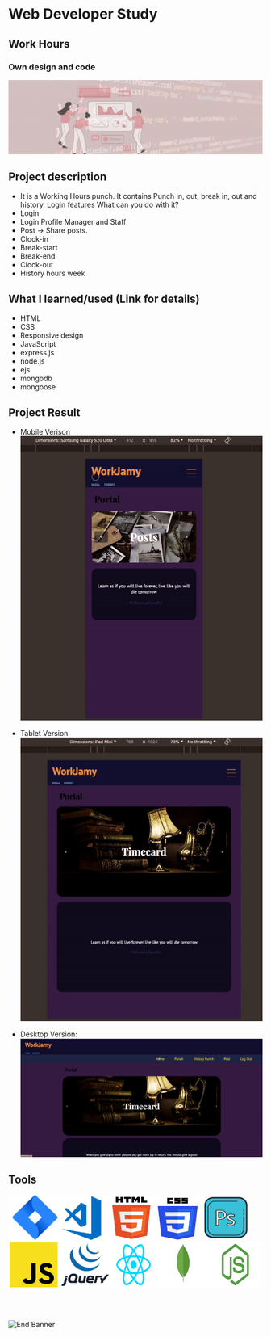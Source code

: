 # Web Developer Study

## Work Hours 
### Own design and code

![Begin Banner](/Documentation/top-1200x350.gif)

## Project description
- It is a Working Hours punch. It contains Punch in, out, break in, out and history. Login features
What can you do with it?
- Login 
- Login Profile Manager and Staff
- Post -> Share posts. 
- Clock-in
- Break-start
- Break-end
- Clock-out
- History hours week

## What I learned/used (Link for details)
- HTML
- CSS 
- Responsive design
- JavaScript
- express.js
- node.js
- ejs
- mongodb
- mongoose

 ## Project Result 

* Mobile Verison <br>
![Begin Banner](/Documentation/mobile.gif)

* Tablet Version <br>
![Begin Banner](/Documentation/tablet.gif)

* Desktop Version: <br>
![Begin Banner](/Documentation/desktop.gif)


<!-- 
## Management Tools
* Jira(Sprints) [link](https://github.com/pittyh6/freeCodeCamp-responsive_web_design-3-12Mths-WebDevStudy-2022-2023/tree/master/Sprint)
-->

## Tools
<img src= Documentation/jira.png  height="90" width="100" ><img src= Documentation/vscode.png  height="90" width="100"><img src= Documentation/html.png  height="90" width="90"><img src= Documentation/css.png  height="90" width="90"><img src= Documentation/photoshop.png  height="90" width="100"><img src= Documentation/js.png  height="90" width="100"><img src= Documentation/jquery.png  height="90" width="100"><img src= Documentation/react.png  height="90" width="100"><img src= Documentation/mongodb.png  height="90" width="100"><img src= Documentation/nodejs.png  height="90" width="100">


<br>
<!-- 
<p>The content belongs to <a href="...." target="_blank">....</a> </p>
<p>Do not use the files from my github account, but use the original content on the <a href="....." target="_blank">....</a> website.</p>
-->
<br>

![End Banner](/Documentation/botton-1200x350.gif)
